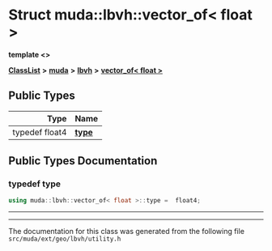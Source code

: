 

# Struct muda::lbvh::vector\_of&lt; float &gt;

**template &lt;&gt;**



[**ClassList**](annotated.md) **>** [**muda**](namespacemuda.md) **>** [**lbvh**](namespacemuda_1_1lbvh.md) **>** [**vector\_of&lt; float &gt;**](structmuda_1_1lbvh_1_1vector__of_3_01float_01_4.md)






















## Public Types

| Type | Name |
| ---: | :--- |
| typedef float4 | [**type**](#typedef-type)  <br> |
















































## Public Types Documentation




### typedef type 

```C++
using muda::lbvh::vector_of< float >::type =  float4;
```




<hr>

------------------------------
The documentation for this class was generated from the following file `src/muda/ext/geo/lbvh/utility.h`

